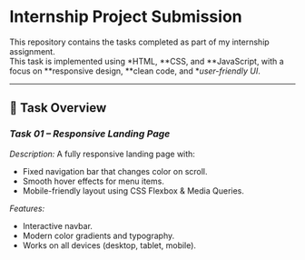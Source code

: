 # Internship Project Submission

This repository contains the tasks completed as part of my internship assignment.  
This task is implemented using *HTML, **CSS, and **JavaScript, with a focus on **responsive design, **clean code, and **user-friendly UI*.

---

## 📂 Task Overview

### *Task 01 – Responsive Landing Page*
*Description:*
A fully responsive landing page with:
- Fixed navigation bar that changes color on scroll.
- Smooth hover effects for menu items.
- Mobile-friendly layout using CSS Flexbox & Media Queries.

*Features:*
- Interactive navbar.
- Modern color gradients and typography.
- Works on all devices (desktop, tablet, mobile).
